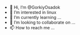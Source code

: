 - 👋 Hi, I’m @GorkiyOsadok
- 👀 I’m interested in linux
- 🌱 I’m currently learning ...
- 💞️ I’m looking to collaborate on ...
- 📫 How to reach me ...

<!---
GorkiyOsadok/GorkiyOsadok is a ✨ special ✨ repository because its `README.md` (this file) appears on your GitHub profile.
You can click the Preview link to take a look at your changes.
--->
